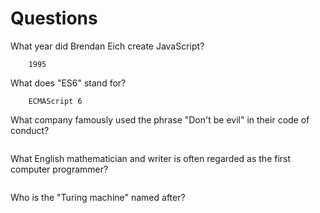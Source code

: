 # Questions

What year did Brendan Eich create JavaScript?

```
    1995
```

What does "ES6" stand for?

```
    ECMAScript 6
```

What company famously used the phrase "Don't be evil" in their code of conduct?

```

```

What English mathematician and writer is often regarded as the first computer programmer?

```

```

Who is the "Turing machine" named after?

```

```
